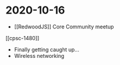 # 2020-10-16

- [[RedwoodJS]] Core Community meetup

[[cpsc-1480]]

- Finally getting caught up...
- Wireless networking

